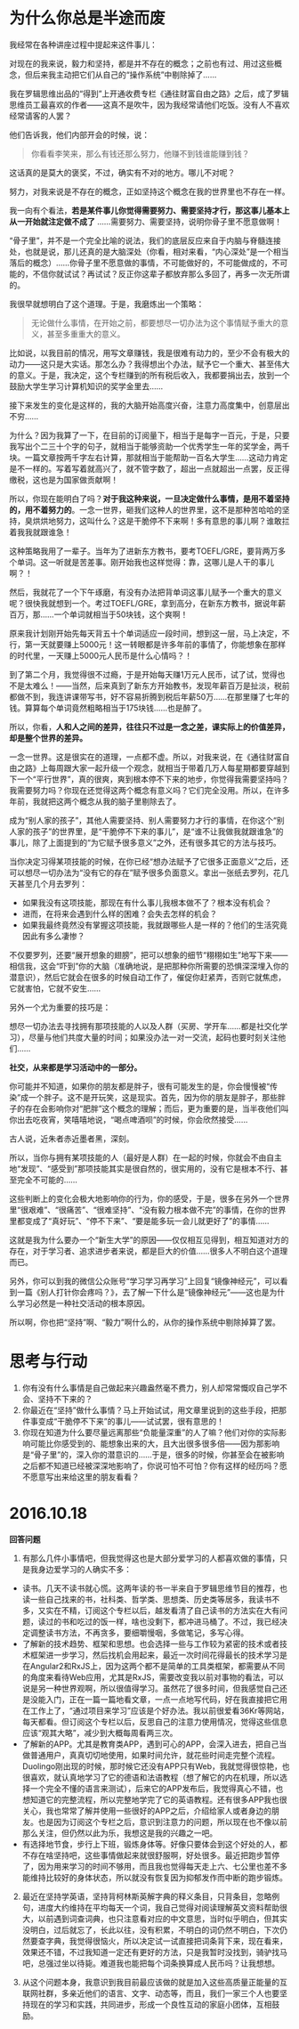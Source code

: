 # 为什么你总是半途而废

我经常在各种讲座过程中提起来这件事儿：

对现在的我来说，毅力和坚持，都是并不存在的概念；之前也有过、用过这些概念，但后来我主动把它们从自己的“操作系统”中剔除掉了……

我在罗辑思维出品的“得到”上开通收费专栏《通往财富自由之路》之后，成了罗辑思维员工最喜欢的作者——这真不是吹牛，因为我经常请他们吃饭。没有人不喜欢经常请客的人罢？

他们告诉我，他们内部开会的时候，说：

>你看看李笑来，那么有钱还那么努力，他赚不到钱谁能赚到钱？

这话真的是莫大的褒奖，不过，确实有不对的地方。哪儿不对呢？

努力，对我来说是不存在的概念，正如坚持这个概念在我的世界里也不存在一样。

我一向有个看法，**若是某件事儿你觉得需要努力、需要坚持才行，那这事儿基本上从一开始就注定做不成了** ……需要努力、需要坚持，说明你骨子里不愿意做啊！

“骨子里”，并不是一个完全比喻的说法，我们的底层反应来自于内脑与脊髓连接处，也就是说，那儿还真的是大脑深处（你看，相对来看，“内心深处”是一个相当落后的概念）……你骨子里不愿意做的事情，不可能做好的，不可能做成的，不可能的，不信你就试试？再试试？反正你这辈子都放弃那么多回了，再多一次无所谓的。

我很早就想明白了这个道理。于是，我磨炼出一个策略：

> 无论做什么事情，在开始之前，都要想尽一切办法为这个事情赋予重大的意义，甚至多重重大的意义。

比如说，以我目前的情况，用写文章赚钱，我是很难有动力的，至少不会有极大的动力——这只是大实话。那怎么办？我得想出个办法，赋予它一个重大、甚至伟大的意义。于是，我决定，这个专栏赚到的所有税后收入，我都要捐出去，放到一个鼓励大学生学习计算机知识的奖学金里去……

接下来发生的变化是这样的，我的大脑开始高度兴奋，注意力高度集中，创意层出不穷……

为什么？因为我算了一下，在目前的订阅量下，相当于是每字一百元，于是，只要我写出个二三十个字的句子，就相当于能够资助一个优秀学生一年的奖学金，两千块。一篇文章按两千字左右计算，那就相当于能帮助一百名大学生……这动力肯定是不一样的。写着写着就高兴了，就不管字数了，超出一点就超出一点罢，反正得缴税，这也是为国家做贡献啊！

所以，你现在能明白了吗？**对于我这种来说，一旦决定做什么事情，是用不着坚持的，用不着努力的**。一念一世界，砸我们这种人的世界里，这不是那种苦哈哈的坚持，臭烘烘地努力，这叫什么？这是干脆停不下来啊！多有意思的事儿啊？谁敢拦着我我就跟谁急！

这种策略我用了一辈子。当年为了进新东方教书，要考TOEFL/GRE，要背两万多个单词。这一听就是苦差事。刚开始我也这样觉得：靠，这哪儿是人干的事儿啊？！

然后，我就花了一个下午琢磨，有没有办法把背单词这事儿赋予一个重大的意义呢？很快我就想到一个。考过TOEFL/GRE，拿到高分，在新东方教书，据说年薪百万，那……一个单词就相当于50块钱，这个爽啊！

原来我计划刚开始先每天背五十个单词适应一段时间，想到这一层，马上决定，不行，第一天就要赚上5000元！这一转眼都是许多年前的事情了，你能想象在那样的时代里，一天赚上5000元人民币是什么心情吗？！

到了第二个月，我觉得很不过瘾，于是开始每天赚1万元人民币，试了试，觉得也不是太难么！——当然，后来真到了新东方开始教书，发现年薪百万是扯淡，税前都做不到，我连讲课带写书，好不容易折腾到税后年薪50万……在那里赚了七年的钱。算算每个单词竟然粗略相当于175块钱……也是醉了。

所以，你看，**人和人之间的差异，往往只不过是一念之差，课实际上的价值差异，却是整个世界的差异。**

一念一世界。这是很实在的道理，一点都不虚。所以，对我来说，在《通往财富自由之路》上每周跟大家一起升级一个观念，就相当于带着几万人每星期都要穿越到下一个“平行世界”，真的很爽，爽到根本停不下来的地步，你觉得我需要坚持吗？我需要努力吗？你现在还觉得这两个概念有意义吗？它们完全没用。所以，在许多年前，我就把这两个概念从我的脑子里剔除去了。

成为“别人家的孩子”，其他人需要坚持、别人需要努力才行的事情，在你这个“别人家的孩子”的世界里，是“干脆停不下来的事儿”，是“谁不让我做我就跟谁急”的事儿，除了上面提到的“为它赋予很多意义”之外，还有很多其它的方法与技巧。

当你决定习得某项技能的时候，在你已经“想办法赋予了它很多正面意义”之后，还可以想尽一切办法为“没有它的存在”赋予很多负面意义。拿出一张纸去罗列，花几天甚至几个月去罗列：

* 如果我没有这项技能，那现在有什么事儿我根本做不了？根本没有机会？
* 进而，在将来会遇到什么样的困难？会失去怎样的机会？
* 如果我最终竟然没有掌握这项技能，我就跟哪些人是一样的？他们的生活究竟因此有多么凄惨？

不仅要罗列，还要“展开想象的翅膀”，把可以想象的细节“栩栩如生”地写下来——相信我，这会“吓到”你的大脑（准确地说，是把那种你所需要的恐惧深深埋入你的潜意识），然后它就会在很多的时候自动工作了，催促你赶紧弄，否则它就焦虑，它就害怕，它就不安生……

另外一个尤为重要的技巧是：

想尽一切办法去寻找拥有那项技能的人以及人群（买房、学开车……都是社交化学习），尽量与他们共度大量的时间；如果没办法一对一交流，起码也要时刻关注他们……

**社交，从来都是学习活动中的一部分。**

你可能并不知道，如果你的朋友都是胖子，很有可能发生的是，你会慢慢被“传染”成一个胖子。这不是开玩笑，这是现实。首先，因为你的朋友是胖子，那些胖子的存在会影响你对“肥胖”这个概念的理解；而后，更为重要的是，当半夜他们叫你出去吃夜宵，笑嘻嘻地说，“喝点啤酒呗”的时候，你会欣然接受……

古人说，近朱者赤近墨者黑，深刻。

所以，当你与拥有某项技能的人（最好是人群）在一起的时候，你就会不由自主地“发现”、“感受到”那项技能其实是很自然的，很实用的，没有它是根本不行、甚至完全不可能的……

这些判断上的变化会极大地影响你的行为，你的感受，于是，很多在另外一个世界里“很艰难”、“很痛苦”、“很难坚持”、“没有毅力根本做不完”的事情，在你的世界里都变成了“真好玩”、“停不下来”、“要是能多玩一会儿就更好了”的事情……

这就是我为什么要办一个“新生大学”的原因——仅仅相互见得到，相互知道对方的存在，对于学习者、追求进步者来说，都是巨大的价值……很多人不明白这个道理而已。

另外，你可以到我的微信公众账号“学习学习再学习”上回复“镜像神经元”，可以看到一篇《别人打针你会疼吗？》，去了解一下什么是“镜像神经元”——这也是为什么学习必然是一种社交活动的根本原因。

所以啊，你也把“坚持”啊、“毅力”啊什么的，从你的操作系统中剔除掉算了罢。

# 思考与行动

1. 你有没有什么事情是自己做起来兴趣盎然毫不费力，别人却常常慨叹自己学不会、坚持不下来的？
2. 你最近在“坚持”做什么事情？马上开始试试，用文章里说到的这些手段，把那件事变成“干脆停不下来”的事儿——试试罢，很有意思的！
3. 你现在知道为什么要尽量远离那些“负能量深重”的人了嘛？他们对你的实际影响可能比你感受到的、能想象出来的大，且大出很多很多倍——因为那影响是“骨子里”的，深入你的潜意识的……于是，很多的时候，你甚至会在被影响之后都不知道已经被深深地影响了，你说可怕不可怕？你有这样的经历吗？愿不愿意写出来给这里的朋友看看？

# 2016.10.18

**回答问题**

1. 有那么几件小事情吧，但我觉得这也是大部分爱学习的人都喜欢做的事情，只是我身边爱学习的人确实不多：
  * 读书。几天不读书就心慌。这两年读的书一半来自于罗辑思维节目的推荐，也读一些自己找来的书，社科类、哲学类、思想类、历史类等居多，我读书不多，又实在不精，订阅这个专栏以后，越发看清了自己读书的方法实在大有问题，读过的书和吃过的饭一样，啥也没剩下，都冲进马桶了。不过，我已经决定调整读书方法，不再贪多，要细嚼慢咽，多做笔记，多写心得。
  * 了解新的技术趋势、框架和思想。也会选择一些与工作较为紧密的技术或者技术框架进一步学习，然后找机会用起来，最近一次时间花得最长的技术学习是在Angular2和RxJS上，因为这两个都不是简单的工具类框架，都需要从不同的角度来看待Web应用，尤其是RxJS，需要改变我以前对事物的看法，可以说是另一种世界观啊，所以很值得学习。虽然花了很多时间，但我感觉自己还是没能入门，正在一篇一篇地看文章，一点一点地写代码，好在我直接把它用在工作上了，“通过项目来学习”应该是个好办法。我以前很爱看36Kr等网站，每天都看。但订阅这个专栏以后，反思自己的注意力使用情况，觉得这些信息应该“观其大略”，减少到大概每周看两三次。
  * 了解新的APP。尤其是教育类APP，遇到可心的APP，会深入进去，把自己当做普通用户，真真切切地使用，如果时间允许，就花些时间走完整个流程。Duolingo刚出现的时候，那时候它还没有APP只有Web，我就觉得很惊艳，也很喜欢，就认真地学习了它的德语和法语教程（想了解它的内在机理，所以选择一个完全不懂的语言来测试），后来它的APP发布后，我觉得真心不错，也想知道它的完整流程，所以完整地学完了它的英语教程。还有很多APP我也很关心，我也常常了解并使用一些很好的APP之后，介绍给家人或者身边的朋友。也是因为订阅这个专栏之后，意识到注意力的问题，所以现在也不像以前那么关注，但仍然以此为乐，我想这是我的兴趣之一吧。
  * 有选择地节食，步行上下班，锻炼身体等。好像只要体会到这个好处的人，都不存在啥坚持吧，这些事情做起来就很舒服啊，好处很多。最近把跑步暂停了，因为用来学习的时间不够用，而且我也觉得每天走上六、七公里也差不多能维持比较好的身体状态，所以就没有恢复因为抑郁发作而中断的跑步锻炼。
  
2. 最近在坚持学英语，坚持背柯林斯英解字典的释义条目，只背条目，忽略例句，进度大约维持在平均每天一个词，我自己觉得对阅读理解英文资料帮助很大，以前遇到词查词典，也只注意看对应的中文意思，当时似乎明白，但其实没明白，过后就忘了，长此以往，没有积累，不明白的词仍然不明白，下次仍然要查字典，我觉得很恼火，所以决定试一试直接把词条背下来，现在看来，效果还不错，不过我知道一定还有更好的方法，只是我暂时没找到，骑驴找马吧，总强过坐以待毙。难道我也能把每个词条换算成人民币吗？让我想想。

3. 从这个问题本身，我意识到我目前最应该做的就是加入这些高质量正能量的互联网社群，多亲近他们的语言、文字、动态等，而且，我们一家三个人也要坚持现在的学习和实践，共同进步，形成一个良性互动的家庭小团体，互相鼓励。
